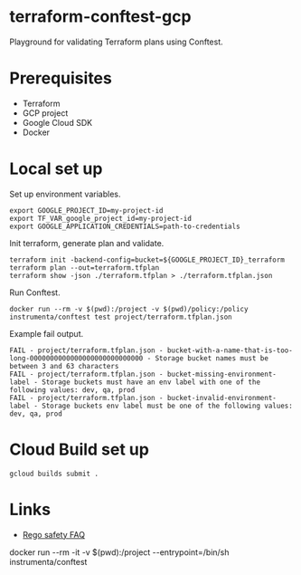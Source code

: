 # terraform-conftest-gcp

Playground for validating Terraform plans using Conftest.

# Prerequisites
- Terraform
- GCP project
- Google Cloud SDK
- Docker

# Local set up
Set up environment variables.
```
export GOOGLE_PROJECT_ID=my-project-id
export TF_VAR_google_project_id=my-project-id
export GOOGLE_APPLICATION_CREDENTIALS=path-to-credentials
```

Init terraform, generate plan and validate.
```
terraform init -backend-config=bucket=${GOOGLE_PROJECT_ID}_terraform
terraform plan --out=terraform.tfplan
terraform show -json ./terraform.tfplan > ./terraform.tfplan.json
```

Run Conftest.
```
docker run --rm -v $(pwd):/project -v $(pwd)/policy:/policy instrumenta/conftest test project/terraform.tfplan.json
```

Example fail output.
```
FAIL - project/terraform.tfplan.json - bucket-with-a-name-that-is-too-long-0000000000000000000000000000 - Storage bucket names must be between 3 and 63 characters
FAIL - project/terraform.tfplan.json - bucket-missing-environment-label - Storage buckets must have an env label with one of the following values: dev, qa, prod
FAIL - project/terraform.tfplan.json - bucket-invalid-environment-label - Storage buckets env label must be one of the following values: dev, qa, prod
```

# Cloud Build set up
```
gcloud builds submit .
```

# Links

- [Rego safety FAQ](https://www.openpolicyagent.org/docs/latest/faq/#safety)


docker run --rm -it -v $(pwd):/project --entrypoint=/bin/sh instrumenta/conftest 